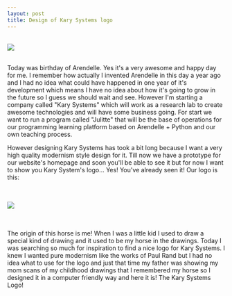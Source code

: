 ```yaml
---
layout: post
title: Design of Kary Systems logo
---
```


<br>![](http://kary.us/Graphics/Blog/7011.19.2.11/keynote_look.png)<br><br>

Today was birthday of Arendelle. Yes it's a very awesome and happy day for me. I remember how actually I invented Arendelle in this day a year ago and I had no idea what could have happened in one year of it's development which means I have no idea about how it's going to grow in the future so I guess we should wait and see. However I'm starting a company called "Kary Systems" which will work as a research lab to create awesome technologies and will have some business going. For start we want to run a program called "Julitte" that will be the base of operations for our programming learning platform based on Arendelle + Python and our own teaching process.

However designing Kary Systems has took a bit long because I want a very high quality modernism style design for it. Till now we have a prototype for our website's homepage and soon you'll be able to see it but for now I want to show you Kary System's logo... Yes! You've already seen it! Our logo is this:<br><br><br>

![](http://kary.us/Graphics/Blog/7011.19.2.11/kary_systems_logo.png)

<br><br>The origin of this horse is me! When I was a little kid I used to draw a special kind of drawing and it used to be my horse in the drawings. Today I was searching so much for inspiration to find a nice logo for Kary Systems. I knew I wanted pure modernism like the works of Paul Rand but I had no idea what to use for the logo and just that time my father was showing my mom scans of my childhood drawings that I remembered my horse so I designed it in a computer friendly way and here it is! The Kary Systems Logo!

